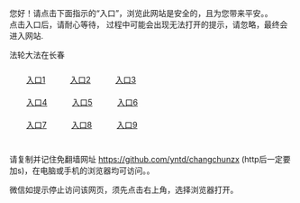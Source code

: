 您好！请点击下面指示的“入口”，浏览此网站是安全的，且为您带来平安。。 <br/>
点击入口后，请耐心等待， 过程中可能会出现无法打开的提示，请忽略，最终会进入网站. </br>

法轮大法在长春<br/>
<div style="padding:10px"><a style="margin:20px" target="_blank" href="https://dx3rlkd0hbasx.cloudfront.net/2Qpsp?ksxfm" id="ccLink1" rel="nofollow">入口1</a> <a target="_blank" style="margin:20px" href="https://d12mca7d7m3rtk.cloudfront.net/2Qpsp?mwbzh" id="ccLink2" rel="nofollow">入口2</a> <a style="margin:20px" target="_blank" href="https://d2pubw3j64bb8k.cloudfront.net/2Qpsp?qneptq" id="ccLink3" rel="nofollow">入口3</a></div>

<div style="padding:10px" ><a style="margin:20px" target="_blank" href="https://dx3rlkd0hbasx.cloudfront.net/2Qpsp?ksxfm" id="ccLink4" rel="nofollow">入口4</a> <a style="margin:20px" href="https://d12mca7d7m3rtk.cloudfront.net/2Qpsp?mwbzh" target="_blank" id="ccLink5" rel="nofollow">入口5</a> <a style="margin:20px" href="https://d2pubw3j64bb8k.cloudfront.net/2Qpsp?qneptq" target="_blank" id="ccLink6" rel="nofollow">入口6</a></div>

<div style="padding:10px"><a style="margin:20px" target="_blank" href="https://dx3rlkd0hbasx.cloudfront.net/2Qpsp?ksxfm" id="ccLink7" rel="nofollow">入口7</a> <a style="margin:20px" href="https://d12mca7d7m3rtk.cloudfront.net/2Qpsp?mwbzh" target="_blank" id="ccLink8" rel="nofollow">入口8</a> <a style="margin:20px" target="_blank" href="https://d2pubw3j64bb8k.cloudfront.net/2Qpsp?qneptq" id="ccLink9" rel="nofollow">入口9</a></div>

<br/>



请复制并记住免翻墙网址 https://github.com/yntd/changchunzx (http后一定要加s)，在电脑或手机的浏览器均可访问。。<br/>

微信如提示停止访问该网页，须先点击右上角，选择浏览器打开。
